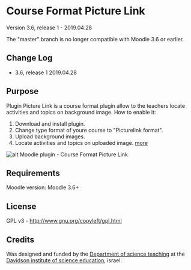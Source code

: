 Course Format Picture Link
============

Version 3.6, release 1 - 2019.04.28

The "master" branch is no longer compatible with Moodle 3.6 or earlier.

Change Log
----------
* 3.6, release 1    2019.04.28

Purpose
-------

Plugin Picture Link is a course format plugin allow to the teachers locate activities and topics on background image. 
How to enable it:
1) Download and install plugin.
2) Change type format of youre course to "Picturelink format".
3) Upload background images.
4) Locate activities and topics on uploaded image.
[more](https://blog.devlion.co/moodle-course-format-picture-link/) 

![alt Moodle plugin - Course Format Picture Link](https://blog.devlion.co/wp-content/uploads/Course__Course1-1568x1100.png)

Requirements
------------
Moodle version:  Moodle 3.6+

License
-------

GPL v3 - http://www.gnu.org/copyleft/gpl.html

Credits
-------

Was designed and funded by the [Department of science teaching](https://davidson.weizmann.ac.il) at the [Davidson institute of science education](https://davidson.weizmann.ac.il), israel.

